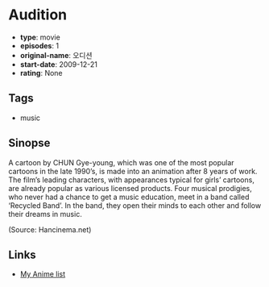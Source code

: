 # Audition

-   **type**: movie
-   **episodes**: 1
-   **original-name**: 오디션
-   **start-date**: 2009-12-21
-   **rating**: None

## Tags

-   music

## Sinopse

A cartoon by CHUN Gye-young, which was one of the most popular cartoons in the late 1990’s, is made into an animation after 8 years of work. The film’s leading characters, with appearances typical for girls’ cartoons, are already popular as various licensed products. Four musical prodigies, who never had a chance to get a music education, meet in a band called ‘Recycled Band’. In the band, they open their minds to each other and follow their dreams in music.

(Source: Hancinema.net)

## Links

-   [My Anime list](https://myanimelist.net/anime/31730/Audition)
